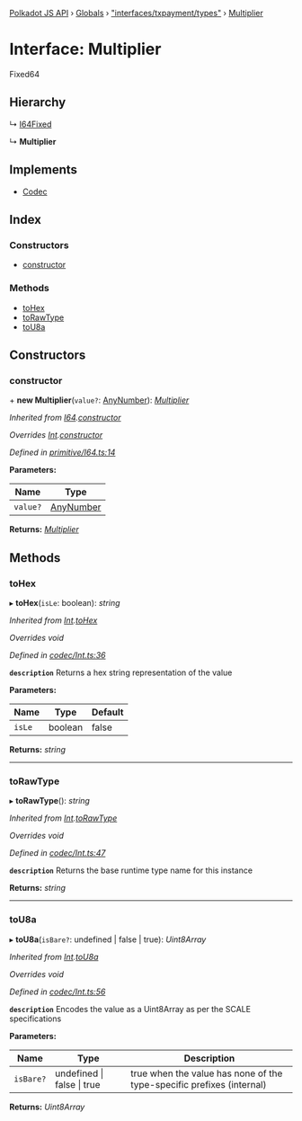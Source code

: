 [Polkadot JS API](../README.md) › [Globals](../globals.md) › ["interfaces/txpayment/types"](../modules/_interfaces_txpayment_types_.md) › [Multiplier](_interfaces_txpayment_types_.multiplier.md)

# Interface: Multiplier

Fixed64

## Hierarchy

  ↳ [I64Fixed](../classes/_primitive_i64fixed_.i64fixed.md)

  ↳ **Multiplier**

## Implements

* [Codec](_types_.codec.md)

## Index

### Constructors

* [constructor](_interfaces_txpayment_types_.multiplier.md#constructor)

### Methods

* [toHex](_interfaces_txpayment_types_.multiplier.md#tohex)
* [toRawType](_interfaces_txpayment_types_.multiplier.md#torawtype)
* [toU8a](_interfaces_txpayment_types_.multiplier.md#tou8a)

## Constructors

###  constructor

\+ **new Multiplier**(`value?`: [AnyNumber](../modules/_types_.md#anynumber)): *[Multiplier](_interfaces_txpayment_types_.multiplier.md)*

*Inherited from [I64](../classes/_primitive_i64_.i64.md).[constructor](../classes/_primitive_i64_.i64.md#constructor)*

*Overrides [Int](../classes/_codec_int_.int.md).[constructor](../classes/_codec_int_.int.md#constructor)*

*Defined in [primitive/I64.ts:14](https://github.com/polkadot-js/api/blob/8d3cb72189/packages/types/src/primitive/I64.ts#L14)*

**Parameters:**

Name | Type |
------ | ------ |
`value?` | [AnyNumber](../modules/_types_.md#anynumber) |

**Returns:** *[Multiplier](_interfaces_txpayment_types_.multiplier.md)*

## Methods

###  toHex

▸ **toHex**(`isLe`: boolean): *string*

*Inherited from [Int](../classes/_codec_int_.int.md).[toHex](../classes/_codec_int_.int.md#tohex)*

*Overrides void*

*Defined in [codec/Int.ts:36](https://github.com/polkadot-js/api/blob/8d3cb72189/packages/types/src/codec/Int.ts#L36)*

**`description`** Returns a hex string representation of the value

**Parameters:**

Name | Type | Default |
------ | ------ | ------ |
`isLe` | boolean | false |

**Returns:** *string*

___

###  toRawType

▸ **toRawType**(): *string*

*Inherited from [Int](../classes/_codec_int_.int.md).[toRawType](../classes/_codec_int_.int.md#torawtype)*

*Overrides void*

*Defined in [codec/Int.ts:47](https://github.com/polkadot-js/api/blob/8d3cb72189/packages/types/src/codec/Int.ts#L47)*

**`description`** Returns the base runtime type name for this instance

**Returns:** *string*

___

###  toU8a

▸ **toU8a**(`isBare?`: undefined | false | true): *Uint8Array*

*Inherited from [Int](../classes/_codec_int_.int.md).[toU8a](../classes/_codec_int_.int.md#tou8a)*

*Overrides void*

*Defined in [codec/Int.ts:56](https://github.com/polkadot-js/api/blob/8d3cb72189/packages/types/src/codec/Int.ts#L56)*

**`description`** Encodes the value as a Uint8Array as per the SCALE specifications

**Parameters:**

Name | Type | Description |
------ | ------ | ------ |
`isBare?` | undefined &#124; false &#124; true | true when the value has none of the type-specific prefixes (internal)  |

**Returns:** *Uint8Array*

